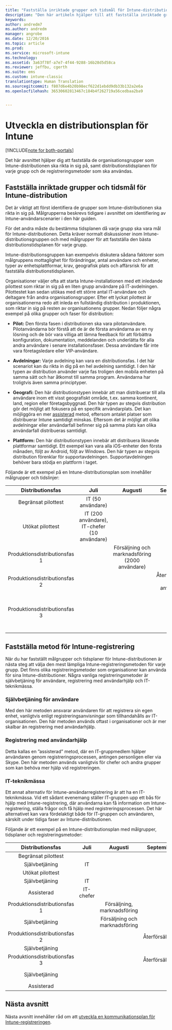 ```yaml
---
title: "Fastställa inriktade grupper och tidsmål för Intune-distribution | Microsoft Docs"
description: "Den här artikeln hjälper till att fastställa inriktade grupper och tidsmål för distribution vid en Microsoft Intune-molnimplementering."
keywords: 
author: andredm7
ms.author: andredm
manager: angrobe
ms.date: 12/20/2016
ms.topic: article
ms.prod: 
ms.service: microsoft-intune
ms.technology: 
ms.assetid: 3a63f78f-a7e7-4f44-9288-16b28d5d58ca
ms.reviewer: jeffbu, cgerth
ms.suite: ems
ms.custom: intune-classic
translationtype: Human Translation
ms.sourcegitcommit: f807d6e4b20b98ecf622d1ebdd9db33b132a2e6a
ms.openlocfilehash: 36530602813467c184b4f262719a56cedbaa2ba9


---
```


# <a name="develop-an-intune-rollout-plan"></a>Utveckla en distributionsplan för Intune

[!INCLUDE[note for both-portals](../includes/note-for-both-portals.md)]

Det här avsnittet hjälper dig att fastställa de organisationsgrupper som Intune-distributionen ska rikta in sig på, samt distributionstidsplanen för varje grupp och de registreringsmetoder som ska användas.

## <a name="determine-intune-rollout-targeted-groups-and-timeframes"></a>Fastställa inriktade grupper och tidsmål för Intune-distribution

Det är viktigt att först identifiera de grupper som Intune-distributionen ska rikta in sig på. Målgrupperna beskrevs tidigare i avsnittet om identifiering av Intune-användarscenarier i den här guiden.

För det andra måste du bestämma tidsplanen då varje grupp ska vara mål för Intune-distributionen. Detta kräver normalt diskussioner inom Intune-distributionsgruppen och med målgrupper för att fastställa den bästa distributionstidsplanen för varje grupp.

Intune-distributionsgruppen kan exempelvis diskutera sådana faktorer som målgruppens mottaglighet för förändringar, antal användare och enheter, typer av enhetsplattformar, krav, geografisk plats och affärsrisk för att fastställa distributionstidsplanen.

Organisationer väljer ofta att starta Intune-installationen med ett inledande pilottest som riktar in sig på en liten grupp användare på IT-avdelningen. Pilottestet kan sedan utökas med ett större antal IT-användare och deltagare från andra organisationsgrupper. Efter ett lyckat pilottest är organisationerna redo att inleda en fullständig distribution i produktionen, som riktar in sig på resten av organisationens grupper. Nedan följer några exempel på olika grupper och faser för distribution:

-   **Pilot:** Den första fasen i distributionen ska vara pilotanvändare. Pilotanvändarna bör förstå att de är de första användarna av en ny lösning och de bör vara villiga att lämna feedback för att förbättra konfiguration, dokumentation, meddelanden och underlätta för alla andra användare i senare installationsfaser. Dessa användare får inte vara företagsledare eller VIP-användare.

-   **Avdelningar:** Varje avdelning kan vara en distributionsfas. I det här scenariot kan du rikta in dig på en hel avdelning samtidigt. I den här typen av distribution använder varje fas troligen den mobila enheten på samma sätt och har åtkomst till samma program. Användarna har troligtvis även samma principtyper.

-   **Geografi:** Den här distributionstypen innebär att man distribuerar till alla användare inom ett visst geografiskt område, t.ex. samma kontinent, land, region eller företagsbyggnad. Den här typen av stegvis distribution gör det möjligt att fokusera på en specifik användarplats. Det kan möjliggöra en mer [assisterad](#user-assisted-enrollment) metod, eftersom antalet platser som distribuerar Intune samtidigt minskas. Eftersom det är möjligt att olika avdelningar eller användarfall befinner sig på samma plats kan olika användarfall distribueras samtidigt.

-   **Plattform:** Den här distributionstypen innebär att distribuera liknande plattformar samtidigt. Ett exempel kan vara alla iOS-enheter den första månaden, följt av Android, följt av Windows. Den här typen av stegvis distribution förenklar för supportavdelningen. Supportavdelningen behöver bara stödja en plattform i taget.

Följande är ett exempel på en Intune-distributionsplan som innehåller målgrupper och tidslinjer:

| **Distributionsfas** | **Juli** | **Augusti** | **September** | **Oktober** |
|:---:|:---:|:---:|:---:|:---:|
| Begränsat pilottest | IT (50 användare) |  |  |  |                                                         
| Utökat pilottest | IT (200 användare), IT-chefer (10 användare) |  |  |  |                                                         
| Produktionsdistributionsfas 1 |  | Försäljning och marknadsföring (2000 användare) |  |  |
| Produktionsdistributionsfas 2 |  |  | Återförsäljning (1000 användare) |  |
| Produktionsdistributionsfas 3 |  |  |  | Personalavdelning (50 användare), ekonomi (40 användare), chefer (30 användare) |

## <a name="determine-the-intune-enrollment-approach"></a>Fastställa metod för Intune-registrering

När du har fastställt målgrupper och tidsplaner för Intune-distributionen är nästa steg att välja den mest lämpliga Intune-registreringsmetoden för varje grupp. Det finns olika registreringsmetoder som organisationer kan använda för sina Intune-distributioner. Några vanliga registreringsmetoder är självbetjäning för användare, registrering med användarhjälp och IT-teknikmässa.

### <a name="user-self-service"></a>Självbetjäning för användare

Med den här metoden ansvarar användaren för att registrera sin egen enhet, vanligtvis enligt registreringsanvisningar som tillhandahålls av IT-organisationen. Den här metoden används oftast i organisationer och är mer skalbar än registrering med användarhjälp.

### <a name="user-assisted-enrollment"></a>Registrering med användarhjälp

Detta kallas en ”assisterad” metod, där en IT-gruppmedlem hjälper användaren genom registreringsprocessen, antingen personligen eller via Skype. Den här metoden används vanligtvis för chefer och andra grupper som kan behöva mer hjälp vid registreringen.

### <a name="it-tech-fair"></a>IT-teknikmässa

Ett annat alternativ för Intune-användarregistrering är att ha en IT-teknikmässa. Vid ett sådant evenemang ställer IT-gruppen upp ett bås för hjälp med Intune-registrering, där användarna kan få information om Intune-registrering, ställa frågor och få hjälp med registreringsprocessen. Det här alternativet kan vara fördelaktigt både för IT-gruppen och användaren, särskilt under tidiga faser av Intune-distributionen.

Följande är ett exempel på en Intune-distributionsplan med målgrupper, tidsplaner och registreringsmetoder:

| **Distributionsfas** | **Juli** | **Augusti** | **September** | **Oktober** |
|:---:|:---:|:---:|:---:|:---:|
| Begränsat pilottest |  |  |  |  |                                                         
| Självbetjäning | IT |  |  |  |
| Utökat pilottest |  |  |  |  |                                                         
| Självbetjäning | IT |  |  |  |
| Assisterad | IT-chefer |  |  |  |
| Produktionsdistributionsfas 1 |  | Försäljning, marknadsföring |  |  |
| Självbetjäning |  | Försäljning och marknadsföring |  |  |
| Produktionsdistributionsfas 2 |  |  | Återförsäljning |  |
| Självbetjäning |  |  |  |  |
| Produktionsdistributionsfas 3 |  |  | Återförsäljning |  |
| Självbetjäning |  |  |  | Personalavdelning, ekonomi |
| Assisterad |  |  |  | Chefer |

## <a name="next-section"></a>Nästa avsnitt

Nästa avsnitt innehåller råd om att [utveckla en kommunikationsplan för Intune-registreringen](section-5-develop-a-rollout-communication-plan.md).



<!--HONumber=Dec16_HO5-->


